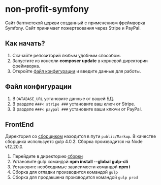# non-profit-symfony

Сайт баптистской церкви созданный с применением фреймворка Symfony. Сайт принимает пожертвования через Stripe и PayPal.

## Как начать?

1. Скачайте репозиторий любым удобным способом.
2. Запустите из консоли **composer update** в корневой директории фреймворка.
3. Откройте [файл конфигурации](.env) и введите данные для работы.

## Файл конфигурации

1. В `DATABASE_URL` установите данные от вашей БД.
2. В разделе `###< stripe ###` установите ваш ключ от Stripe.
3. В разделе `###< paypal ###` установите ваши ключи от PayPal.

## FrontEnd
Директория со [сборщиком](public/Markup) находится в пути `public/Markup`.
В качестве сборщика используетс gulp 4.0.2.
Сборка производится на Node v12.20.0.

1. Перейдите в директорию [сборки](public/Markup)
2. Установите gulp командой **npm install --global gulp-cli**
3. Установите необходимые зависимости командой **npm i**
4. Сборка для отладки производится командой `gulp`
5. Сборка для продакшена производится командой `gulp prod`

